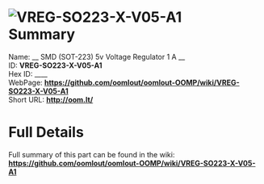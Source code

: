 
![VREG-SO223-X-V05-A1](https://github.com/oomlout/oomlout-OOMP/blob/master/parts/VREG-SO223-X-V05-A1/VREG-SO223-X-V05-A1_420.jpg)   
Summary
=================
  
Name: __ SMD (SOT-223) 5v Voltage Regulator 1 A __    
ID: __VREG-SO223-X-V05-A1__   
Hex ID: ____   
WebPage: __https://github.com/oomlout/oomlout-OOMP/wiki/VREG-SO223-X-V05-A1__   
Short URL: __http://oom.lt/__   

Full Details
==========================
Full summary of this part can be found in the wiki:   
__https://github.com/oomlout/oomlout-OOMP/wiki/VREG-SO223-X-V05-A1__    

